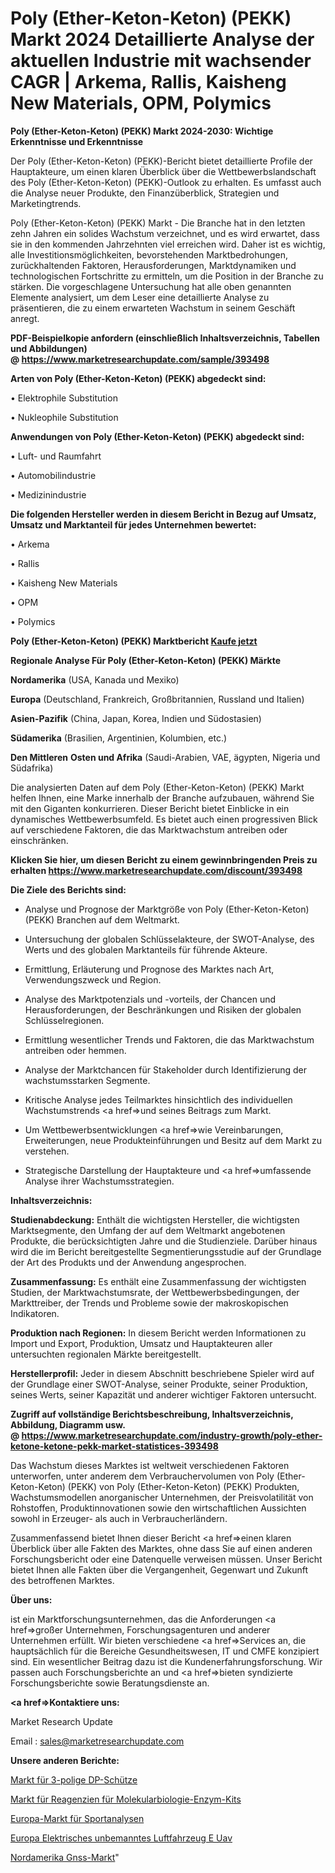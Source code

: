 # Poly (Ether-Keton-Keton) (PEKK) Markt 2024 Detaillierte Analyse der aktuellen Industrie mit wachsender CAGR | Arkema, Rallis, Kaisheng New Materials, OPM, Polymics

<strong>Poly (Ether-Keton-Keton) (PEKK) Markt 2024-2030: Wichtige Erkenntnisse und Erkenntnisse</strong>

Der Poly (Ether-Keton-Keton) (PEKK)-Bericht bietet detaillierte Profile der Hauptakteure, um einen klaren Überblick über die Wettbewerbslandschaft des Poly (Ether-Keton-Keton) (PEKK)-Outlook zu erhalten. Es umfasst auch die Analyse neuer Produkte, den Finanzüberblick, Strategien und Marketingtrends.

Poly (Ether-Keton-Keton) (PEKK) Markt - Die Branche hat in den letzten zehn Jahren ein solides Wachstum verzeichnet, und es wird erwartet, dass sie in den kommenden Jahrzehnten viel erreichen wird. Daher ist es wichtig, alle Investitionsmöglichkeiten, bevorstehenden Marktbedrohungen, zurückhaltenden Faktoren, Herausforderungen, Marktdynamiken und technologischen Fortschritte zu ermitteln, um die Position in der Branche zu stärken. Die vorgeschlagene Untersuchung hat alle oben genannten Elemente analysiert, um dem Leser eine detaillierte Analyse zu präsentieren, die zu einem erwarteten Wachstum in seinem Geschäft anregt.

<strong><b>PDF-Beispielkopie anfordern (einschließlich Inhaltsverzeichnis, Tabellen und Abbildungen) @ </b></strong><strong><a href=https://www.marketresearchupdate.com/sample/393498><strong>https://www.marketresearchupdate.com/sample/393498</u></a></strong></strong>

<strong>Arten von Poly (Ether-Keton-Keton) (PEKK) abgedeckt sind:</strong>

• Elektrophile Substitution

• Nukleophile Substitution

<strong>Anwendungen von Poly (Ether-Keton-Keton) (PEKK) abgedeckt sind:</strong>

• Luft- und Raumfahrt

• Automobilindustrie

• Medizinindustrie

<strong>Die folgenden Hersteller werden in diesem Bericht in Bezug auf Umsatz, Umsatz und Marktanteil für jedes Unternehmen bewertet:</strong>

• Arkema

• Rallis

• Kaisheng New Materials

• OPM

• Polymics

<strong>Poly (Ether-Keton-Keton) (PEKK) Marktbericht <a href=https://www.marketresearchupdate.com/buynow/393498>Kaufe jetzt</a></strong>

<strong>Regionale Analyse Für Poly (Ether-Keton-Keton) (PEKK) Märkte</strong>

<strong>Nordamerika</strong> (USA, Kanada und Mexiko)

<strong>Europa</strong> (Deutschland, Frankreich, Großbritannien, Russland und Italien)

<strong>Asien-Pazifik</strong> (China, Japan, Korea, Indien und Südostasien)

<strong>Südamerika</strong> (Brasilien, Argentinien, Kolumbien, etc.)

<strong>Den Mittleren</strong> <strong>Osten und Afrika</strong> (Saudi-Arabien, VAE, ägypten, Nigeria und Südafrika)

Die analysierten Daten auf dem Poly (Ether-Keton-Keton) (PEKK) Markt helfen Ihnen, eine Marke innerhalb der Branche aufzubauen, während Sie mit den Giganten konkurrieren. Dieser Bericht bietet Einblicke in ein dynamisches Wettbewerbsumfeld. Es bietet auch einen progressiven Blick auf verschiedene Faktoren, die das Marktwachstum antreiben oder einschränken.

<strong>Klicken Sie hier, um diesen Bericht zu einem gewinnbringenden Preis zu erhalten
</strong><strong><a href=https://www.marketresearchupdate.com/discount/393498>https://www.marketresearchupdate.com/discount/393498</b></u></strong></a>

<strong>Die Ziele des Berichts sind:</strong>

- Analyse und Prognose der Marktgröße von Poly (Ether-Keton-Keton) (PEKK) Branchen auf dem Weltmarkt.

- Untersuchung der globalen Schlüsselakteure, der SWOT-Analyse, des Werts und des globalen Marktanteils für führende Akteure.

- Ermittlung, Erläuterung und Prognose des Marktes nach Art, Verwendungszweck und Region.

- Analyse des Marktpotenzials und -vorteils, der Chancen und Herausforderungen, der Beschränkungen und Risiken der globalen Schlüsselregionen.

- Ermittlung wesentlicher Trends und Faktoren, die das Marktwachstum antreiben oder hemmen.

- Analyse der Marktchancen für Stakeholder durch Identifizierung der wachstumsstarken Segmente.

- Kritische Analyse jedes Teilmarktes hinsichtlich des individuellen Wachstumstrends <a href=>und</a> seines Beitrags zum Markt.

- Um Wettbewerbsentwicklungen <a href=>wie</a> Vereinbarungen, Erweiterungen, neue Produkteinführungen und Besitz auf dem Markt zu verstehen.

- Strategische Darstellung der Hauptakteure und <a href=>umfas</a>sende Analyse ihrer Wachstumsstrategien.

<strong>Inhaltsverzeichnis:</strong>

<strong>Studienabdeckung:</strong> Enthält die wichtigsten Hersteller, die wichtigsten Marktsegmente, den Umfang der auf dem Weltmarkt angebotenen Produkte, die berücksichtigten Jahre und die Studienziele. Darüber hinaus wird die im Bericht bereitgestellte Segmentierungsstudie auf der Grundlage der Art des Produkts und der Anwendung angesprochen.

<strong>Zusammenfassung:</strong> Es enthält eine Zusammenfassung der wichtigsten Studien, der Marktwachstumsrate, der Wettbewerbsbedingungen, der Markttreiber, der Trends und Probleme sowie der makroskopischen Indikatoren.

<strong>Produktion nach Regionen:</strong> In diesem Bericht werden Informationen zu Import und Export, Produktion, Umsatz und Hauptakteuren aller untersuchten regionalen Märkte bereitgestellt.

<strong>Herstellerprofil:</strong> Jeder in diesem Abschnitt beschriebene Spieler wird auf der Grundlage einer SWOT-Analyse, seiner Produkte, seiner Produktion, seines Werts, seiner Kapazität und anderer wichtiger Faktoren untersucht.

<strong><b>Zugriff auf vollständige Berichtsbeschreibung, Inhaltsverzeichnis, Abbildung, Diagramm usw. @ </b></strong><strong><a href=https://www.marketresearchupdate.com/industry-growth/poly-ether-ketone-ketone-pekk-market-statistices-393498>https://www.marketresearchupdate.com/industry-growth/poly-ether-ketone-ketone-pekk-market-statistices-393498</a></strong>

Das Wachstum dieses Marktes ist weltweit verschiedenen Faktoren unterworfen, unter anderem dem Verbrauchervolumen von Poly (Ether-Keton-Keton) (PEKK) von Poly (Ether-Keton-Keton) (PEKK) Produkten, Wachstumsmodellen anorganischer Unternehmen, der Preisvolatilität von Rohstoffen, Produktinnovationen sowie den wirtschaftlichen Aussichten sowohl in Erzeuger- als auch in Verbraucherländern.

Zusammenfassend bietet Ihnen dieser Bericht <a href=>einen</a> klaren Überblick über alle Fakten des Marktes, ohne dass Sie auf einen anderen Forschungsbericht oder eine Datenquelle verweisen müssen. Unser Bericht bietet Ihnen alle Fakten über die Vergangenheit, Gegenwart und Zukunft des betroffenen Marktes.

<strong>Über uns:</strong>

 ist ein Marktforschungsunternehmen, das die Anforderungen <a href=>großer</a> Unternehmen, Forschungsagenturen und anderer Unternehmen erfüllt. Wir bieten verschiedene <a href=>Services</a> an, die hauptsächlich für die Bereiche Gesundheitswesen, IT und CMFE konzipiert sind. Ein wesentlicher Beitrag dazu ist die Kundenerfahrungsforschung. Wir passen auch Forschungsberichte an und <a href=>bieten</a> syndizierte Forschungsberichte sowie Beratungsdienste an.

<strong><a href=>Kontaktiere uns:</a></strong>

Market Research Update

Email : sales@marketresearchupdate.com

<strong>Unsere anderen Berichte:</strong>

<a href=https://www.linkedin.com/pulse/3-pole-dp-contactor-market-expects-see-significant-growth>Markt für 3-polige DP-Schütze</a>

<a href=https://www.linkedin.com/pulse/molecular-biology-enzymes-kits-reagents-market-outlooks>Markt für Reagenzien für Molekularbiologie-Enzym-Kits</a>

<a href=https://www.linkedin.com/pulse/europe-sports-analytics-market-size-production-value>Europa-Markt für Sportanalysen</a>

<a href=https://www.linkedin.com/pulse/europe-electric-unmanned-aerial-vehicle-e-uav>Europa Elektrisches unbemanntes Luftfahrzeug E Uav</a>

<a href=https://www.linkedin.com/pulse/north-america-gnss-market-expecting-outstanding>Nordamerika Gnss-Markt</a>"
